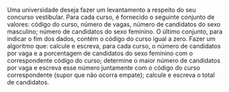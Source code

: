 Uma universidade deseja fazer um levantamento a respeito do seu concurso vestibular. Para cada curso, é fornecido o seguinte conjunto de valores: código do curso, número de vagas, número de candidatos do sexo masculino; número de candidatos do sexo feminino. O último conjunto, para indicar o fim dos dados, contém o código do curso igual a zero. Fazer um algoritmo que: calcule e escreva, para cada curso, o número de candidatos por vaga e a porcentagem de candidatos do sexo feminino com o correspondente código do curso; determine o maior número de candidatos por vaga e escreva esse número juntamente com o código do curso correspondente (supor que não ocorra empate); calcule e escreva o total de candidatos.
